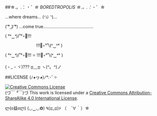 ##☆.。.：*・゜☆ BOREDTROPOLIS ☆.。.：*・゜☆

...where dreams... (◜௰◝)...

( ͡° ͜ʖ ͡°) ...come true.........................................

( \*❛‿❛)/˚°◦:octopus:!!!

&nbsp;&nbsp;&nbsp;&nbsp;&nbsp;&nbsp;&nbsp;&nbsp;&nbsp;&nbsp;&nbsp;&nbsp;&nbsp;&nbsp;&nbsp;&nbsp;&nbsp;&nbsp;&nbsp;&nbsp;&nbsp;&nbsp;&nbsp;&nbsp;&nbsp;&nbsp;!!!:octopus:◦°˚\\(❛‿❛\* )

( \*❛‿❛)/˚°◦:octopus:!!! :star: !!!:octopus:◦°˚\\(❛‿❛\* )

(・_・ヾ)??? ಥ﹏ಥ ヽ(^。^)ノ

##LICENSE (ﾉ◕ヮ◕)ﾉ*:･ﾟ✧

<a rel="license" href="http://creativecommons.org/licenses/by-sa/4.0/"><img alt="Creative Commons License" style="border-width:0" src="http://i.creativecommons.org/l/by-sa/4.0/88x31.png" /></a><br />(づ￣ ³￣)づ This work is licensed under a <a rel="license" href="http://creativecommons.org/licenses/by-sa/4.0/">Creative Commons Attribution-ShareAlike 4.0 International License</a>.

ლ(ಠ益ಠლ) (◡‿◡✿) ٩(ಥ_ಥ)۶ （　´∀｀）☆
